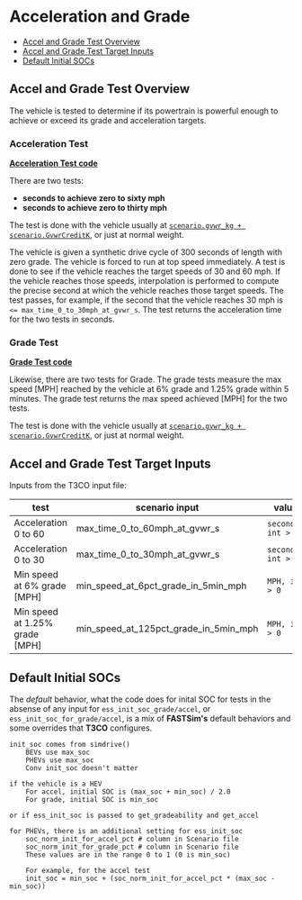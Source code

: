 

# Acceleration and Grade

- [Accel and Grade Test Overview](#overview)
- [Accel and Grade Test Target Inputs](#test-target-inputs)
- [Default Initial SOCs](#default-socs)


## Accel and Grade Test Overview <a name="overview"></a>

The vehicle is tested to determine if its powertrain is powerful enough to achieve or exceed its grade and acceleration targets. 

### Acceleration Test

[**Acceleration Test code**](https://github.com/NREL/T3CO-private/blob/295ee11c72d6f387f8eb5b60bc35304a0bbfb0db/t3co/objectives/accel.py#L13)

There are two tests:
- **seconds to achieve zero to sixty mph**
- **seconds to achieve zero to thirty mph**

The test is done with the vehicle usually at [`scenario.gvwr_kg + scenario.GvwrCreditK`](https://github.com/NREL/T3CO-private/blob/295ee11c72d6f387f8eb5b60bc35304a0bbfb0db/t3co/run_scenario.py#L23), or just at normal weight.

The vehicle is given a synthetic drive cycle of 300 seconds of length with zero grade. The vehicle is forced to run at top speed immediately. A test is done to see if the vehicle reaches the target speeds of 30 and 60 mph. If the vehicle reaches those speeds, interpolation is performed to compute the precise second at which the vehicle reaches those target speeds. The test passes, for example, if the second that the vehicle reaches 30 mph is `<= max_time_0_to_30mph_at_gvwr_s`. The test returns the acceleration time for the two tests in seconds.


### Grade Test

[**Grade Test code**](https://github.com/NREL/T3CO-private/blob/295ee11c72d6f387f8eb5b60bc35304a0bbfb0db/t3co/objectives/gradeability.py#L13)

Likewise, there are two tests for Grade. The grade tests measure the max speed [MPH] reached by the vehicle at 6% grade and 1.25% grade within 5 minutes. The grade test returns the max speed achieved [MPH] for the two tests.

The test is done with the vehicle usually at [`scenario.gvwr_kg + scenario.GvwrCreditK`](https://github.com/NREL/T3CO-private/blob/295ee11c72d6f387f8eb5b60bc35304a0bbfb0db/t3co/run_scenario.py#L23), or just at normal weight.



## Accel and Grade Test Target Inputs <a name="test-target-inputs"></a>

Inputs from the T3CO input file:

| test | scenario input | value |
|-----|-----|-----|
|Acceleration 0 to 60 |max_time_0_to_60mph_at_gvwr_s| `seconds, int > 0` |
|Acceleration 0 to 30 |max_time_0_to_30mph_at_gvwr_s| `seconds, int > 0` |
|Min speed at 6% grade [MPH] |min_speed_at_6pct_grade_in_5min_mph| `MPH, int > 0` |
|Min speed at 1.25% grade [MPH]|min_speed_at_125pct_grade_in_5min_mph| `MPH, int > 0` |


## Default Initial SOCs <a name="default-socs"></a>

The *default* behavior, what the code does for inital SOC for tests in the absense of any input for `ess_init_soc_grade/accel`, or `ess_init_soc_for_grade/accel`, is a mix of **FASTSim's** default behaviors and some overrides that **T3CO** configures. 

    init_soc comes from simdrive()
        BEVs use max_soc
        PHEVs use max_soc
        Conv init_soc doesn't matter
    
    if the vehicle is a HEV
        For accel, initial SOC is (max_soc + min_soc) / 2.0
        For grade, initial SOC is min_soc
    
    or if ess_init_soc is passed to get_gradeability and get_accel
    
    for PHEVs, there is an additional setting for ess_init_soc
        soc_norm_init_for_accel_pct # column in Scenario file
        soc_norm_init_for_grade_pct # column in Scenario file
        These values are in the range 0 to 1 (0 is min_soc)
    
        For example, for the accel test
        init_soc = min_soc + (soc_norm_init_for_accel_pct * (max_soc - min_soc))


